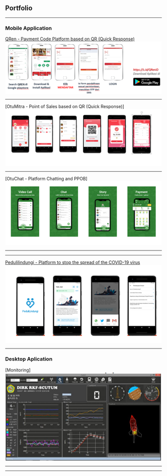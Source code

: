 ## Portfolio

---

### Mobile Application

[QRen - Payment Code Platform based on QR (Quick Response)](/pdf/QRen.pdf)
<img src="images/QRen.PNG?raw=true"/>

---
[OtuMitra - Point of Sales based on  QR (Quick Response)]
<img src="images/OtuMitra.PNG?raw=true"/>

---
[OtuChat - Platform Chatting and PPOB]
<img src="images/OtuChat.PNG?raw=true"/>

---

---
[Pedulilindungi - Platform to stop the spread of the COVID-19 virus ](http://pedulilindungi.id/)
<img src="images/Pedulilindungi.PNG?raw=true"/>

---

### Desktop Aplication

 [Monitoring]
 <img src="images/gcs.PNG?raw=true"/>


---




---
<!-- <p style="font-size:11px">Page template forked from <a href="https://github.com/evanca/quick-portfolio">evanca</a></p> -->
<!-- Remove above link if you don't want to attibute -->
